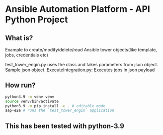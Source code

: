 # Ansible Automation Platform - API Python Project


## What is?
Example to create/modify/delete/read Ansible tower objects(like template, jobs, credentials etc)

test_tower_engin.py uses the class and takes parameters from json object. Sample json object.
ExecuteIntegration.py: Executes jobs in json payload

## How run?

```bash
python3.9 -m venv venv
source venv/bin/activate
python3.9 -m pip install -e . # editable mode
aap-e2e # runs the `test_tower_engin` application
```
## This has been tested with python-3.9
